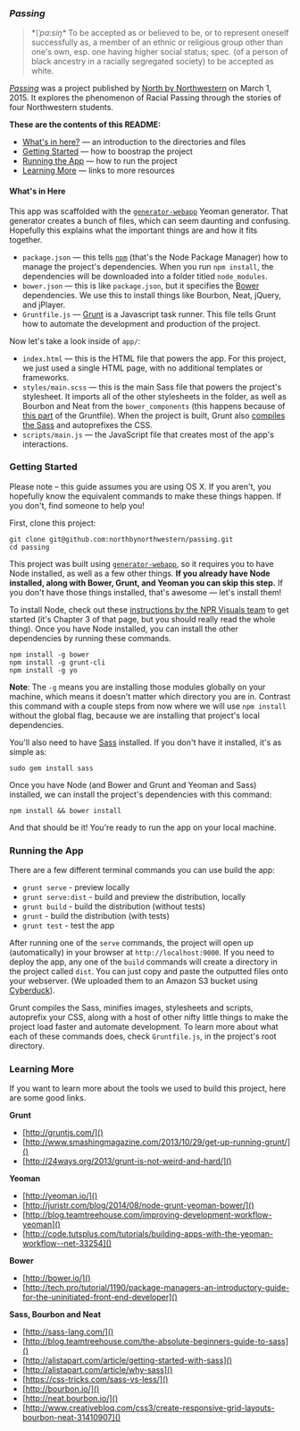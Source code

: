 ### *Passing*

> **\ˈpa:siŋ\** To be accepted as or believed to be, or to represent oneself successfully as, a member of an ethnic or religious group other than one's own, esp. one having higher social status; spec. (of a person of black ancestry in a racially segregated society) to be accepted as white.

[*Passing*](http://apps.northbynorthwestern.com/passing/) was a project published by [North by Northwestern](http://northbynorthwester.com) on March 1, 2015. It explores the phenomenon of Racial Passing through the stories of four Northwestern students.

**These are the contents of this README:**

* [What's in here?](#whats-in-here) — an introduction to the directories and files
* [Getting Started](#getting-started) — how to boostrap the project
* [Running the App](#whats-in-here) — how to run the project
* [Learning More](#bootstrap-the-project) — links to more resources


#### What's in Here

This app was scaffolded with the [`generator-webapp`](https://github.com/yeoman/generator-webapp) Yeoman generator. That generator creates a bunch of files, which can seem daunting and confusing. Hopefully this explains what the important things are and how it fits together.

  * `package.json` — this tells [`npm`](https://www.npmjs.com/) (that's the Node Package Manager) how to manage the project's dependencies. When you run `npm install`, the dependencies will be downloaded into a folder titled `node_modules`.
  * `bower.json` — this is like `package.json`, but it specifies the [Bower](http://bower.io/) dependencies. We use this to install things like Bourbon, Neat, jQuery, and jPlayer.
  * `Gruntfile.js` — [Grunt](http://gruntjs.com/) is a Javascript task runner. This file tells Grunt how to automate the development and production of the project.

Now let's take a look inside of `app/`:

* `index.html` — this is the HTML file that powers the app. For this project, we just used a single HTML page, with no additional templates or frameworks.
* `styles/main.scss` — this is the main Sass file that powers the project's stylesheet. It imports all of the other stylesheets in the folder, as well as Bourbon and Neat from the `bower_components` (this happens because of [this part](https://github.com/northbynorthwestern/passing/blob/master/Gruntfile.js#L192-L202) of the Gruntfile). When the project is built, Grunt also [compiles the Sass](https://github.com/northbynorthwestern/passing/blob/master/Gruntfile.js#L152-L175) and autoprefixes the CSS.
* `scripts/main.js` — the JavaScript file that creates most of the app's interactions.

### Getting Started

Please note – this guide assumes you are using OS X. If you aren't, you hopefully know the equivalent commands to make these things happen. If you don't, find someone to help you!

First, clone this project:

```shell
git clone git@github.com:northbynorthwestern/passing.git
cd passing
```

This project was built using [`generator-webapp`](https://github.com/yeoman/generator-webapp), so it requires you to have Node installed, as well as a few other things. **If you already have Node installed, along with Bower, Grunt, and Yeoman you can skip this step.** If you don't have those things installed, that's awesome — let's install them!

To install Node, check out these [instructions by the NPR Visuals team](http://blog.apps.npr.org/2013/06/06/how-to-setup-a-developers-environment.html) to get started (it's Chapter 3 of that page, but you should really read the whole thing). Once you have Node installed, you can install the other dependencies by running these commands.

```shell
npm install -g bower
npm install -g grunt-cli
npm install -g yo
```

**Note**: The `-g` means you are installing those modules globally on your machine, which means it doesn't matter which directory you are in. Contrast this command with a couple steps from now where we will use `npm install` without the global flag, because we are installing that project's local dependencies.

You'll also need to have [Sass](http://sass-lang.com/) installed. If you don't have it installed, it's as simple as:

```shell
sudo gem install sass
```

Once you have Node (and Bower and Grunt and Yeoman and Sass) installed, we can install the project's dependencies with this command:

```shell
npm install && bower install
```

And that should be it! You're ready to run the app on your local machine.

### Running the App

There are a few different terminal commands you can use build the app:

* `grunt serve` - preview locally
* `grunt serve:dist` - build and preview the distribution, locally
* `grunt build` - build the distribution (without tests)
* `grunt` - build the distribution (with tests)
* `grunt test` - test the app

After running one of the `serve` commands, the project will open up (automatically) in your browser at `http://localhost:9000`. If you need to deploy the app, any one of the `build` commands will create a directory in the project called `dist`. You can just copy and paste the outputted files onto your webserver. (We uploaded them to an Amazon S3 bucket using [Cyberduck](https://cyberduck.io/?l=en)).

Grunt compiles the Sass, minifies images, stylesheets and scripts, autoprefix your CSS, along with a host of other nifty little things to make the project load faster and automate development. To learn more about what each of these commands does, check `Gruntfile.js`, in the project's root directory.

### Learning More

If you want to learn more about the tools we used to build this project, here are some good links.

**Grunt**

* [http://gruntjs.com/]()
* [http://www.smashingmagazine.com/2013/10/29/get-up-running-grunt/]()
* [http://24ways.org/2013/grunt-is-not-weird-and-hard/]()

**Yeoman**

* [http://yeoman.io/]()
* [http://juristr.com/blog/2014/08/node-grunt-yeoman-bower/]()
* [http://blog.teamtreehouse.com/improving-development-workflow-yeoman]()
* [http://code.tutsplus.com/tutorials/building-apps-with-the-yeoman-workflow--net-33254]()

**Bower**

* [http://bower.io/]()
* [http://tech.pro/tutorial/1190/package-managers-an-introductory-guide-for-the-uninitiated-front-end-developer]()

**Sass, Bourbon and Neat**
* [http://sass-lang.com/]()
* [http://blog.teamtreehouse.com/the-absolute-beginners-guide-to-sass]()
* [http://alistapart.com/article/getting-started-with-sass]()
* [http://alistapart.com/article/why-sass]()
* [https://css-tricks.com/sass-vs-less/]()
* [http://bourbon.io/]()
* [http://neat.bourbon.io/]()
* [http://www.creativebloq.com/css3/create-responsive-grid-layouts-bourbon-neat-31410907]()
